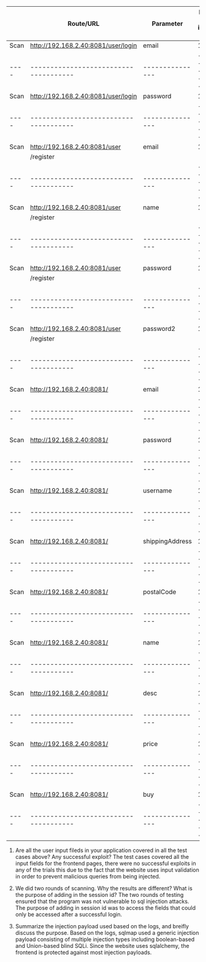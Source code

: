 |    |              Route/URL              |  Parameter    | Number of injection trials  | Number of successful Trials |
|----|-------------------------------------|---------------|-----------------------------|-----------------------------|
|Scan| http://192.168.2.40:8081/user/login |     email     |             18              |             0               |
|----|-------------------------------------|---------------|-----------------------------|-----------------------------|
|Scan| http://192.168.2.40:8081/user/login |    password   |             18              |             0               |
|----|-------------------------------------|---------------|-----------------------------|-----------------------------|
|Scan| http://192.168.2.40:8081/user       |     email     |             18              |             0               |
|	 |	 /register                         |               |                             |                             |
|----|-------------------------------------|---------------|-----------------------------|-----------------------------|
|Scan| http://192.168.2.40:8081/user       |     name      |             18              |             0               |
|	 |	 /register                         |               |                             |                             |
|----|-------------------------------------|---------------|-----------------------------|-----------------------------|
|Scan| http://192.168.2.40:8081/user       |    password   |             18              |             0               |
|    |  /register                          |               |                             |                             |
|----|-------------------------------------|---------------|-----------------------------|-----------------------------|
|Scan| http://192.168.2.40:8081/user       |   password2   |             18              |             0               |
|    | /register                           |               |                             |                             |
|----|-------------------------------------|---------------|-----------------------------|-----------------------------|
|Scan| http://192.168.2.40:8081/           |    email      |             17              |             0               |
|----|-------------------------------------|---------------|-----------------------------|-----------------------------|
|Scan| http://192.168.2.40:8081/           |   password    |             17              |             0               |
|----|-------------------------------------|---------------|-----------------------------|-----------------------------|
|Scan| http://192.168.2.40:8081/           |   username    |             18              |             0               |
|----|-------------------------------------|---------------|-----------------------------|-----------------------------|
|Scan| http://192.168.2.40:8081/           |shippingAddress|             17              |             0               |
|----|-------------------------------------|---------------|-----------------------------|-----------------------------|
|Scan| http://192.168.2.40:8081/           |   postalCode  |             17              |             0               |
|----|-------------------------------------|---------------|-----------------------------|-----------------------------|
|Scan| http://192.168.2.40:8081/           |    name       |             17              |             0               |
|----|-------------------------------------|---------------|-----------------------------|-----------------------------|
|Scan| http://192.168.2.40:8081/           |    desc       |             17              |             0               |
|----|-------------------------------------|---------------|-----------------------------|-----------------------------|
|Scan| http://192.168.2.40:8081/           |    price      |             17              |             0               |
|----|-------------------------------------|---------------|-----------------------------|-----------------------------|
|Scan| http://192.168.2.40:8081/           |    buy        |             17              |             0               |
|----|-------------------------------------|---------------|-----------------------------|-----------------------------|

1. Are all the user input fileds in your application covered in all the test cases above? Any successful exploit?
The test cases covered all the input fields for the frontend pages, there were no successful exploits in any of the trials
this due to the fact that the website uses input validation in order to prevent malicious queries from being injected.

2. We did two rounds of scanning. Why the results are different? What is the purpose of adding in the session id?
The two rounds of testing ensured that the program was not vulnerable to sql injection attacks. The purpose of adding in
session id was to access the fields that could only be accessed after a successful login.

3.  Summarize the injection payload used based on the logs, and breifly discuss the purpose.
Based on the logs, sqlmap used a generic injection payload consisting of multiple injection types including boolean-based and Union-based blind SQLi. Since the website uses sqlalchemy, the frontend
is protected against most injection payloads.
